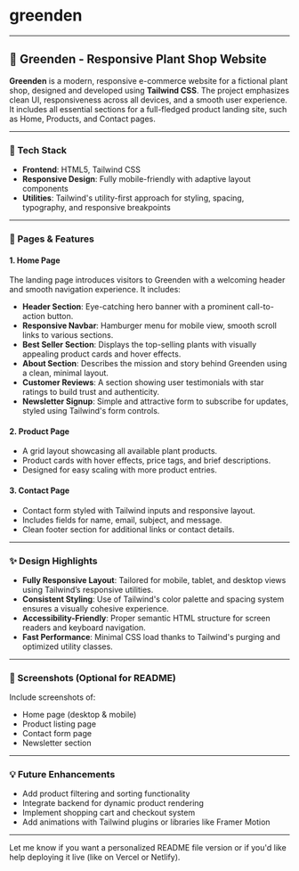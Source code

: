 # greenden


---

## 🌿 Greenden - Responsive Plant Shop Website

**Greenden** is a modern, responsive e-commerce website for a fictional plant shop, designed and developed using **Tailwind CSS**. The project emphasizes clean UI, responsiveness across all devices, and a smooth user experience. It includes all essential sections for a full-fledged product landing site, such as Home, Products, and Contact pages.

---

### 🔧 Tech Stack

- **Frontend**: HTML5, Tailwind CSS
- **Responsive Design**: Fully mobile-friendly with adaptive layout components
- **Utilities**: Tailwind's utility-first approach for styling, spacing, typography, and responsive breakpoints

---

### 📄 Pages & Features

#### 1. **Home Page**
The landing page introduces visitors to Greenden with a welcoming header and smooth navigation experience. It includes:
- **Header Section**: Eye-catching hero banner with a prominent call-to-action button.
- **Responsive Navbar**: Hamburger menu for mobile view, smooth scroll links to various sections.
- **Best Seller Section**: Displays the top-selling plants with visually appealing product cards and hover effects.
- **About Section**: Describes the mission and story behind Greenden using a clean, minimal layout.
- **Customer Reviews**: A section showing user testimonials with star ratings to build trust and authenticity.
- **Newsletter Signup**: Simple and attractive form to subscribe for updates, styled using Tailwind's form controls.

#### 2. **Product Page**
- A grid layout showcasing all available plant products.
- Product cards with hover effects, price tags, and brief descriptions.
- Designed for easy scaling with more product entries.

#### 3. **Contact Page**
- Contact form styled with Tailwind inputs and responsive layout.
- Includes fields for name, email, subject, and message.
- Clean footer section for additional links or contact details.

---

### ✨ Design Highlights

- **Fully Responsive Layout**: Tailored for mobile, tablet, and desktop views using Tailwind’s responsive utilities.
- **Consistent Styling**: Use of Tailwind's color palette and spacing system ensures a visually cohesive experience.
- **Accessibility-Friendly**: Proper semantic HTML structure for screen readers and keyboard navigation.
- **Fast Performance**: Minimal CSS load thanks to Tailwind's purging and optimized utility classes.

---

### 📸 Screenshots (Optional for README)
Include screenshots of:
- Home page (desktop & mobile)
- Product listing page
- Contact form page
- Newsletter section

---

### 💡 Future Enhancements
- Add product filtering and sorting functionality
- Integrate backend for dynamic product rendering
- Implement shopping cart and checkout system
- Add animations with Tailwind plugins or libraries like Framer Motion

---

Let me know if you want a personalized README file version or if you'd like help deploying it live (like on Vercel or Netlify).
